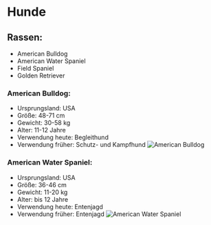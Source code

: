 # Hunde

## Rassen:
* American Bulldog
* American Water Spaniel
* Field Spaniel
* Golden Retriever



### American Bulldog:
* Ursprungsland: USA
* Größe: 48-71 cm
* Gewicht: 30-58 kg
* Alter: 11-12 Jahre
* Verwendung heute: Begleithund
* Verwendung früher: Schutz- und Kampfhund
![American Bulldog](http://animalsadda.com/wp-content/uploads/2013/04/American-Bulldog-10.jpg)

### American Water Spaniel:
* Ursprungsland: USA
* Größe: 36-46 cm
* Gewicht: 11-20 kg
* Alter: bis 12 Jahre
* Verwendung heute: Entenjagd
* Verwendung früher: Entenjagd
![American Water Spaniel](http://breedinfo.ru/uploads/posts/2015-12/19_american_water_spaniel.jpg)

